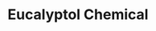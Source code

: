 ---
name: Eucalyptol Chemical
title: Eucalyptol Chemical
details:
  - detail:
      key: "Brand"
      value: "Natural Aroma"
  - detail:
      key: "Purity"
      value: "99.5%"
  - detail:
      key: "Packaging Type"
      value: "Can,Barrel"
  - detail:
      key: "Packaging Size"
      value: "5,25,200 Kg"
  - detail:
      key: "Physical Form"
      value: "Liquid"
  - detail:
      key: "Chemical Formula"
      value: "C10H18O"
  - detail:
      key: "Density"
      value: "922 kg/m3"
  - detail:
      key: "Melting Point"
      value: "1.5 deg C"
  - detail:
      key: "Boiling Point"
      value: "172 deg C"
  - detail:
      key: "Appearance"
      value: "Colorless Liquid"
  - detail:
      key: "Refractive Index"
      value: "1.4550-1.4600 (at 20 deg C)"
  - detail:
      key: "CAS No"
      value: "470-82-6"
  - detail:
      key: "Other Names"
      value: "Cineol"
  - detail:
      key: "EINECS No"
      value: "207-431-5"
  - detail:
      key: "FEMA No"
      value: "2465"
  - detail:
      key: "Source"
      value: "Eucalyptus Oil"
  - detail:
      key: "Odor"
      value: "Having characteristic odor of camphor"
  - detail:
      key: "Relative density"
      value: "0.921-0.924 (at 20 deg C)"
  - detail:
      key: "Molar mass"
      value: "154.249 g/mol"
showOnHome: false
thumbnail: https://5.imimg.com/data5/SELLER/Default/2021/12/IP/KT/YA/3823480/eucalyptol-chemical-99-5--500x500.jpg
productImages:
  - ""
category: aroma chemicals
---
